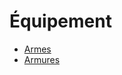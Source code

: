 # Équipement  <!-- {docsify-ignore} -->

- [Armes](équipement/armes.md)
- [Armures](équipement/armures.md)